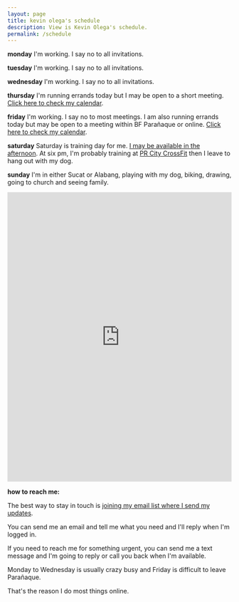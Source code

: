 ```yaml
---
layout: page
title: kevin olega's schedule
description: View is Kevin Olega's schedule.
permalink: /schedule
---
```

**monday**
I'm working. I say no to all invitations.

**tuesday**
I'm working. I say no to all invitations.

**wednesday**
I'm working. I say no to all invitations.

**thursday**
I'm running errands today but I may be open to a short meeting. [Click here to check my calendar](https://calendly.com/kevinolega/30min).

**friday**
I'm working. I say no to most meetings. I am also running errands today but may be open to a meeting within BF Parañaque or online. [Click here to check my calendar](https://calendly.com/kevinolega/30min).

**saturday**
Saturday is training day for me. [I may be available in the afternoon](https://calendly.com/kevinolega). At six pm, I'm probably training at [PR City CrossFit](http://philippineislandliving.com/prcity) then I leave to hang out with my dog.

**sunday**
I'm in either Sucat or Alabang, playing with my dog, biking, drawing, going to church and seeing family.

<iframe src="https://calendly.com/kevinolega/30min" width="100%" height="650" scrolling="no" frameborder="0"></iframe>

**how to reach me:**

The best way to stay in touch is [joining my email list where I send my updates](http://eepurl.com/oCUar).

You can send me an email and tell me what you need and I'll reply when I'm logged in.

If you need to reach me for something urgent, you can send me a text message and I'm going to reply or call you back when I'm available.

Monday to Wednesday is usually crazy busy and Friday is difficult to leave Parañaque. 

That's the reason I do most things online.